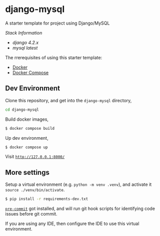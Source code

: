 # django-mysql

A starter template for project using Django/MySQL


*Stack Information*

* *django 4.2.x*
* *mysql latest*


The rrerequisites of using this starter template:

* [Docker](https://docs.docker.com/engine/install/)
* [Docker Compose](https://docs.docker.com/compose/install/)


## Dev Environment

Clone this repository, and get into the `django-mysql` directory,

```bash
cd django-mysql
```

Build docker images,

```bash
$ docker compose build
```

Up dev environment,
```bash
$ docker compose up
```

Visit [`http://127.0.0.1:8000/`](`http://127.0.0.1:8000/`)


## More settings

Setup a virtual environment (e.g. `python -m venv .venv`), and activate it `source ./venv/bin/activate`.

```bash
$ pip install -r requirements-dev.txt
```

[`pre-commit`](https://pre-commit.com/) got installed,
 and will run git hook scripts for identifying code issues before git commit.

If you are using any IDE, then configure the IDE to use this virtual environment.
